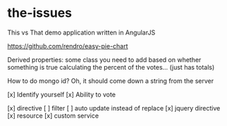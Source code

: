 the-issues
==========

This vs That demo application written in AngularJS



https://github.com/rendro/easy-pie-chart


Derived properties: 
  some class you need to add based on whether something is true
  calculating the percent of the votes... (just has totals)

How to do mongo id? Oh, it should come down a string from the server


[x] Identify yourself
[x] Ability to vote

[x] directive
[ ] filter
[ ] auto update instead of replace
[x] jquery directive
[x] resource
[x] custom service

